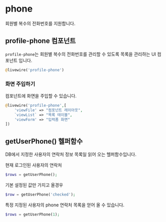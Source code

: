 # phone
회원별 복수의 전화번호를 지원합니다. 

## profile-phone 컴포넌트
`profile-phone`는 회원별 복수의 전화번호를 관리할 수 있도록 목록을 관리하는 UI 컴포넌트 입니다.

```php
@livewire('profile-phone')
```

### 화면 주입하기
컴포넌트에 화면을 주입할 수 있습니다.

```php
@livewire('profile-phone',[
    'viewFile' => "컴포넌트 레이아웃",
    `viewList` => "목록 테이블",
    'viewForm' => "입력폼 화면"
])
```

## getUserPhone() 헬퍼함수
DB에서 지정한 사용자의 연락처 정보 목록일 읽어 오는 헬퍼함수입니다.

현재 로그인된 사용자의 연락처
```php
$rows = getUserPhone();
```

기본 설정된 값만 가지고 올경우

```php
$row = getUserPhone('checked');
```


특정 지정된 사용자의 phone 연락처 목록을 얻어 올 수 있습니다.
```php
$rows = getUserPhone(1);
```

